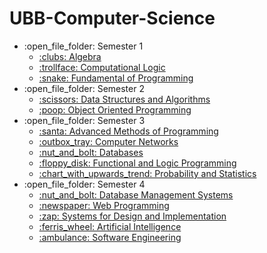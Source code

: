 # UBB-Computer-Science
<ul>
  <li>:open_file_folder: Semester 1
    <ul>
      <li>
        <a href="https://github.com/DragosMoro/UBB-Computer-Science/tree/main/Semester%201/Algebra"> 
          :clubs:  Algebra 
        </a>
      </li>
      <li>
        <a href="https://github.com/DragosMoro/Computational-Logic"> 
          :trollface:  Computational Logic 
        </a>
      </li>
      <li>
        <a href="https://github.com/DragosMoro/Fundamental-of-Programming"> 
          :snake:  Fundamental of Programming 
        </a>
      </li>
    </ul>
  </li>
  <li>:open_file_folder: Semester 2
    <ul>
      <li>
        <a href="https://github.com/DragosMoro/Data-Structures-and-Algorithms"> 
          :scissors:  Data Structures and Algorithms 
        </a>
      </li>
      <li>
        <a href="https://github.com/DragosMoro/Object-Oriented-Programming"> 
          :poop:  Object Oriented Programming 
        </a>
      </li>
    </ul>
  </li>
  <li>:open_file_folder: Semester 3
    <ul>
      <li>
        <a href="https://github.com/DragosMoro/UBB-Computer-Science/tree/main/Semester%203/Advanced%20Methods%20of%20Programming/Social%20Network%20with%20GUI"> 
          :santa:  Advanced Methods of Programming 
        </a>
      </li>
      <li>
        <a href="https://github.com/DragosMoro/Computer-Networks"> 
          :outbox_tray:  Computer Networks 
        </a>
      </li>
      <li>
        <a href="https://github.com/DragosMoro/Databases"> 
          :nut_and_bolt:  Databases 
        </a>
      </li>
      <li>
        <a href="https://github.com/DragosMoro/Functional-and-Logic-Programming"> 
          :floppy_disk:  Functional and Logic Programming 
        </a>
      </li>
      <li>
        <a href="https://github.com/DragosMoro/Probability-and-Statistics"> 
          :chart_with_upwards_trend:  Probability and Statistics
        </a>
      </li>
    </ul>
  </li>
  <li>:open_file_folder: Semester 4
    <ul>
      <li>
        <a href="https://github.com/DragosMoro/Database-Management-Systems">
          :nut_and_bolt:  Database Management Systems
      </li>
      <li>
        <a href="https://github.com/DragosMoro/WebProgramming">
          :newspaper:  Web Programming
      </li>
      <li>
        <a href="https://github.com/DragosMoro/Systems-for-Design-and-Implementation">
          :zap:  Systems for Design and Implementation
      </li>
      <li>
        <a href="https://github.com/DragosMoro/Artificial-Intelligence">
          :ferris_wheel:  Artificial Intelligence
      </li>
      <li>
        <a href="https://github.com/DragosMoro/Software-Engineering">
          :ambulance:  Software Engineering
        </a>
      </li>
    </ul>
  </li>
